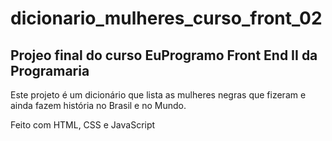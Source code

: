 # dicionario_mulheres_curso_front_02
## Projeo final do curso EuProgramo Front End II da Programaria

Este projeto é um dicionário que lista as mulheres negras que 
fizeram e ainda fazem história no Brasil e no Mundo.

Feito com HTML, CSS e JavaScript
